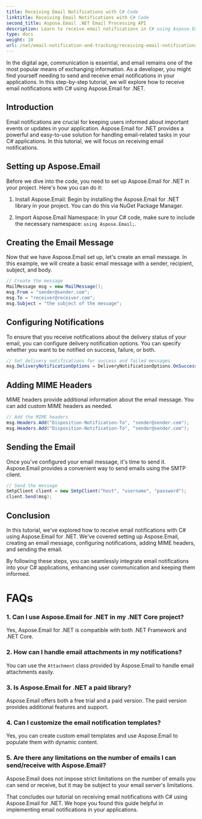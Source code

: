 ```yaml
---
title: Receiving Email Notifications with C# Code
linktitle: Receiving Email Notifications with C# Code
second_title: Aspose.Email .NET Email Processing API
description: Learn to receive email notifications in C# using Aspose.Email for .NET. Efficient code example provided.
type: docs
weight: 10
url: /net/email-notification-and-tracking/receiving-email-notifications-with-csharp-code/
---
```



In the digital age, communication is essential, and email remains one of the most popular means of exchanging information. As a developer, you might find yourself needing to send and receive email notifications in your applications. In this step-by-step tutorial, we will explore how to receive email notifications with C# using Aspose.Email for .NET.

## Introduction

Email notifications are crucial for keeping users informed about important events or updates in your application. Aspose.Email for .NET provides a powerful and easy-to-use solution for handling email-related tasks in your C# applications. In this tutorial, we will focus on receiving email notifications.

## Setting up Aspose.Email

Before we dive into the code, you need to set up Aspose.Email for .NET in your project. Here's how you can do it:

1. Install Aspose.Email: Begin by installing the Aspose.Email for .NET library in your project. You can do this via NuGet Package Manager.

2. Import Aspose.Email Namespace: In your C# code, make sure to include the necessary namespace: `using Aspose.Email;`.

## Creating the Email Message

Now that we have Aspose.Email set up, let's create an email message. In this example, we will create a basic email message with a sender, recipient, subject, and body.

```csharp
// Create the message
MailMessage msg = new MailMessage();
msg.From = "sender@sender.com";
msg.To = "receiver@receiver.com";
msg.Subject = "the subject of the message";
```

## Configuring Notifications

To ensure that you receive notifications about the delivery status of your email, you can configure delivery notification options. You can specify whether you want to be notified on success, failure, or both.

```csharp
// Set delivery notifications for success and failed messages
msg.DeliveryNotificationOptions = DeliveryNotificationOptions.OnSuccess | DeliveryNotificationOptions.OnFailure;
```

## Adding MIME Headers

MIME headers provide additional information about the email message. You can add custom MIME headers as needed.

```csharp
// Add the MIME headers
msg.Headers.Add("Disposition-Notification-To", "sender@sender.com");
msg.Headers.Add("Disposition-Notification-To", "sender@sender.com");
```

## Sending the Email

Once you've configured your email message, it's time to send it. Aspose.Email provides a convenient way to send emails using the SMTP client.

```csharp
// Send the message
SmtpClient client = new SmtpClient("host", "username", "password");
client.Send(msg);
```

## Conclusion

In this tutorial, we've explored how to receive email notifications with C# using Aspose.Email for .NET. We've covered setting up Aspose.Email, creating an email message, configuring notifications, adding MIME headers, and sending the email.

By following these steps, you can seamlessly integrate email notifications into your C# applications, enhancing user communication and keeping them informed.

# FAQs

### 1. Can I use Aspose.Email for .NET in my .NET Core project?
   Yes, Aspose.Email for .NET is compatible with both .NET Framework and .NET Core.

### 2. How can I handle email attachments in my notifications?
   You can use the `Attachment` class provided by Aspose.Email to handle email attachments easily.

### 3. Is Aspose.Email for .NET a paid library?
   Aspose.Email offers both a free trial and a paid version. The paid version provides additional features and support.

### 4. Can I customize the email notification templates?
   Yes, you can create custom email templates and use Aspose.Email to populate them with dynamic content.

### 5. Are there any limitations on the number of emails I can send/receive with Aspose.Email?
   Aspose.Email does not impose strict limitations on the number of emails you can send or receive, but it may be subject to your email server's limitations.

That concludes our tutorial on receiving email notifications with C# using Aspose.Email for .NET. We hope you found this guide helpful in implementing email notifications in your applications. 